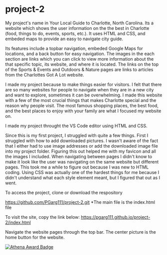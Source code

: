 # project-2
My project's name in Your Local Guide to Charlotte, North Carolina. Its a website which shows the user information on the the best in Charlotte (food, things to do, events, sports, etc.). It uses HTML and CSS, and embeded maps to provide an easy to navigate city guide. 

Its features include a topbar navigation, embeded Google Maps for locations, and a back button for easy navigation. The images in the each section are links which you can click to view more information about the that specific topic, its website, and where it is located. The links on the top of the Sports & Events and Outdoors & Nature pages are links to articles from the Charlottes Got A Lot website. 

I made my project because to make things easier for visitors. I felt that there are so many websites for people to navigate when they are in a new city and want to explore, sometimes it can be overwhelming. I made this website with a few of the most crucial things that makes Charlotte special and the reason why people visit. The most famous shopping places, the best food, and the best places to enjoy with your family are what I focused my website on. 

I made my project throught the VS Code editor using HTML and CSS. 

Since this is my first project, I struggled with quite a few things. First I struggled with how to add downloaded pictures. I wasn't aware of the fact that I either had to use image addresses or add the downloaded image file into my project folder. Figuring this out helped me with my favicon and all the images I included. When navigating between pages I didn't know to make it look like the user was navigating on the same website but different pages. This took me a while to figure out because I was new to HTML coding. Using CSS was actually one of the hardest things for me because I didn't understand what each style element meant, but I figured that out as I went. 


To access the project, clone or download the respository 

https://github.com/PGarg111/project-2.git
*The main file is the index.html file

To visit the site, copy the link below:
https://pgarg111.github.io/project-2/index.html

Navigate the website pages through the top bar. The center picture is the home button for the website. 

[![Athena Award Badge](https://img.shields.io/endpoint?url=https%3A%2F%2Faward.athena.hackclub.com%2Fapi%2Fbadge)](https://award.athena.hackclub.com?utm_source=readme)


